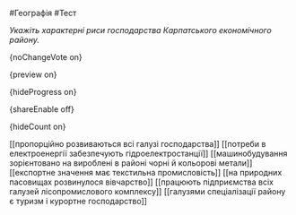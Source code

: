 #Географія #Тест

*Укажіть характерні риси господарства Карпатського економічного району.*

{noChangeVote on}

{preview on}

{hideProgress on}

{shareEnable off}

{hideCount on}

[[пропорційно розвиваються всі галузі господарства]]
[[потреби в електроенергії забезпечують гідроелектростанції]]
[[машинобудування зорієнтовано на вироблені в районі чорні й кольорові метали]]
[[експортне значення має текстильна промисловість]]
[[на природних пасовищах розвинулося вівчарство]]
[[працюють підприємства всіх галузей лісопромислового комплексу]]
[[галузями спеціалізації району є туризм і курортне господарство]]
